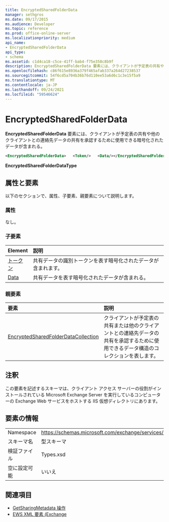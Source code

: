 ```yaml
---
title: EncryptedSharedFolderData
manager: sethgros
ms.date: 09/17/2015
ms.audience: Developer
ms.topic: reference
ms.prod: office-online-server
ms.localizationpriority: medium
api_name:
- EncryptedSharedFolderData
api_type:
- schema
ms.assetid: c1d4ca18-c5ce-41ff-bab4-f75e358c8b9f
description: EncryptedSharedFolderData 要素には、クライアントが予定表の共有や他のクライアントとの連絡先データの共有を承認するために使用できる暗号化されたデータが含まれる。
ms.openlocfilehash: c86f615e8936a379f465afab337a264d27238537
ms.sourcegitcommit: 54f6cd5a704b36b76d110ee53a6d6c1c3e15f5a9
ms.translationtype: MT
ms.contentlocale: ja-JP
ms.lasthandoff: 09/24/2021
ms.locfileid: "59546624"
---
```

# <a name="encryptedsharedfolderdata"></a>EncryptedSharedFolderData

**EncryptedSharedFolderData** 要素には、クライアントが予定表の共有や他のクライアントとの連絡先データの共有を承認するために使用できる暗号化されたデータが含まれる。 
  
```xml
<EncryptedSharedFolderData>   <Token/>   <Data/></EncryptedSharedFolderData>
```

 **EncryptedSharedFolderDataType**
## <a name="attributes-and-elements"></a>属性と要素

以下のセクションで、属性、子要素、親要素について説明します。
  
### <a name="attributes"></a>属性

なし。
  
### <a name="child-elements"></a>子要素

|**Element**|**説明**|
|:-----|:-----|
|[トークン](token.md) <br/> |共有データの識別トークンを表す暗号化されたデータが含まれます。  <br/> |
|[Data](data.md) <br/> |共有データを表す暗号化されたデータが含まれる。  <br/> |
   
### <a name="parent-elements"></a>親要素

|**要素**|**説明**|
|:-----|:-----|
|[EncryptedSharedFolderDataCollection](encryptedsharedfolderdatacollection.md) <br/> |クライアントが予定表の共有または他のクライアントとの連絡先データの共有を承認するために使用できるデータ構造のコレクションを表します。  <br/> |
   
## <a name="remarks"></a>注釈

この要素を記述するスキーマは、クライアント アクセス サーバーの役割がインストールされている Microsoft Exchange Server を実行しているコンピューターの Exchange Web サービスをホストする IIS 仮想ディレクトリにあります。
  
## <a name="element-information"></a>要素の情報

|||
|:-----|:-----|
|Namespace  <br/> |https://schemas.microsoft.com/exchange/services/2006/types  <br/> |
|スキーマ名  <br/> |型スキーマ  <br/> |
|検証ファイル  <br/> |Types.xsd  <br/> |
|空に設定可能  <br/> |いいえ  <br/> |
   
## <a name="see-also"></a>関連項目

- [GetSharingMetadata 操作](getsharingmetadata-operation.md)
- [EWS XML 要素 (Exchange](ews-xml-elements-in-exchange.md)


